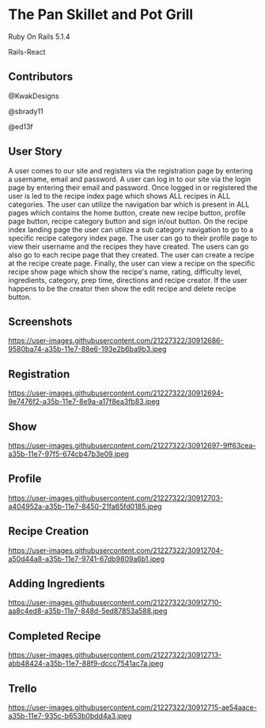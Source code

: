 # The Pan Skillet and Pot Grill

Ruby On Rails 5.1.4

Rails-React

## Contributors
@KwakDesigns

@sbrady11 

@ed13f

## User Story

A user comes to our site and registers via the registration page by entering a username, email and password.
A user can log in to our site via the login page by entering their email and password. Once logged in or registered the user is led to the recipe index page which shows ALL recipes in ALL categories. The user can utilize the navigation bar which is present in ALL pages which contains the home button, create new recipe button, profile page button, recipe category button and sign in/out button. On the recipe index landing page the user can utilize a sub category navigation to go to a specific recipe category index page. The user can go to their profile page to view their username and the recipes they have created. The users can go also go to each recipe page that they created. The user can create a recipe at the recipe create page.
Finally, the user can view a recipe on the specific recipe show page which show the recipe's name, rating, difficulty level, ingredients, category, prep time, directions and recipe creator. If the user happens to be the creator then show the edit recipe and delete recipe button.

## Screenshots

https://user-images.githubusercontent.com/21227322/30912686-9580ba74-a35b-11e7-88e6-193e2b6ba9b3.jpeg

## Registration
https://user-images.githubusercontent.com/21227322/30912694-9e7476f2-a35b-11e7-8e9a-a17f8ea3fb83.jpeg

## Show
https://user-images.githubusercontent.com/21227322/30912697-9ff63cea-a35b-11e7-97f5-674cb47b3e09.jpeg

## Profile
https://user-images.githubusercontent.com/21227322/30912703-a404952a-a35b-11e7-8450-21fa65fd0185.jpeg

## Recipe Creation
https://user-images.githubusercontent.com/21227322/30912704-a50d44a8-a35b-11e7-9741-67db9809a6b1.jpeg

## Adding Ingredients
https://user-images.githubusercontent.com/21227322/30912710-aa8c4ed8-a35b-11e7-848d-5ed87853a588.jpeg

## Completed Recipe
https://user-images.githubusercontent.com/21227322/30912713-abb48424-a35b-11e7-88f9-dccc7541ac7a.jpeg

## Trello
https://user-images.githubusercontent.com/21227322/30912715-ae54aace-a35b-11e7-935c-b653b0bdd4a3.jpeg
